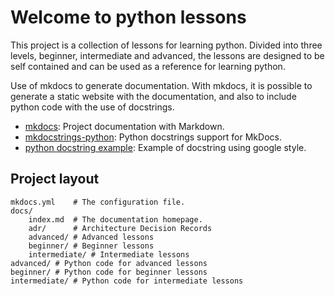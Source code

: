 # Welcome to python lessons

This project is a collection of lessons for learning python. Divided into three levels, beginner, intermediate and advanced, the lessons are designed to be self contained and can be used as a reference for learning python.

Use of mkdocs to generate documentation. With mkdocs, it is possible to generate a static website with the documentation, and also to include python code with the use of docstrings.

- [mkdocs](https://www.mkdocs.org/): Project documentation with Markdown.
- [mkdocstrings-python](https://mkdocstrings.github.io/python/): Python docstrings support for MkDocs.
- [python docstring example](https://sphinxcontrib-napoleon.readthedocs.io/en/latest/example_google.html): Example of docstring using google style.

## Project layout

    mkdocs.yml    # The configuration file.
    docs/
        index.md  # The documentation homepage.
        adr/      # Architecture Decision Records
        advanced/ # Advanced lessons
        beginner/ # Beginner lessons
        intermediate/ # Intermediate lessons
    advanced/ # Python code for advanced lessons
    beginner/ # Python code for beginner lessons
    intermediate/ # Python code for intermediate lessons
